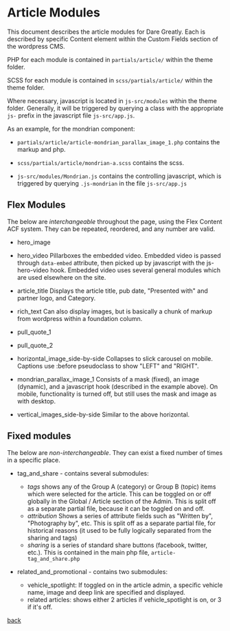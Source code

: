 # Article Modules

This document describes the article modules for Dare Greatly. Each is described by specific Content element within the Custom Fields section of the wordpress CMS.

PHP for each module is contained in `partials/article/` within the theme folder.

SCSS for each module is contained in `scss/partials/article/` within the theme folder.

Where necessary, javascript is located in `js-src/modules` within the theme folder. Generally, it will be triggered by querying a class with the appropriate `js-` prefix in the javascript file `js-src/app.js`. 

As an example, for the mondrian component:

* `partials/article/article-mondrian_parallax_image_1.php` contains the markup and php.

* `scss/partials/article/mondrian-a.scss` contains the scss. 

* `js-src/modules/Mondrian.js` contains the controlling javascript, which is triggered by querying `.js-mondrian` in the file `js-src/app.js`

## Flex Modules

The below are *interchangeable* throughout the page, using the Flex Content ACF system. They can be repeated, reordered, and any number are valid.

* hero_image

* hero_video
	Pillarboxes the embedded video. Embedded video is passed through `data-embed` attribute, then picked up by javascript with the js-hero-video hook. Embedded video uses several general modules which are used elsewhere on the site.

* article_title
	Displays the article title, pub date, "Presented with" and partner logo, and Category.

* rich_text
	Can also display images, but is basically a chunk of markup from wordpress within a foundation column.

* pull_quote_1

* pull_quote_2

* horizontal_image_side-by-side
	Collapses to slick carousel on mobile. Captions use :before pseudoclass to show "LEFT" and "RIGHT".

* mondrian_parallax_image_1
	Consists of a mask (fixed), an image (dynamic), and a javascript hook (described in the example above). On mobile, functionality is turned off, but still uses the mask and image as with desktop.

* vertical_images_side-by-side
	Similar to the above horizontal.

## Fixed modules

The below are *non-interchangeable*. They can exist a fixed number of times in a specific place.

* tag_and_share - contains several submodules:
	* *tags* shows any of the Group A (category) or Group B (topic) items which were selected for the article. This can be toggled on or off globally in the Global / Article section of the Admin. This is split off as a separate partial file, because it can be toggled on and off.
	* *attribution* Shows a series of attribute fields such as "Written by", "Photography by", etc. This is split off as a separate partial file, for historical reasons (it used to be fully logically separated from the sharing and tags)
	* *sharing* is a series of standard share buttons (facebook, twitter, etc.). This is contained in the main php file, `article-tag_and_share.php`

* related_and_promotional - contains two submodules:
	* vehicle_spotlight: If toggled on in the article admin, a specific vehicle name, image and deep link are specified and displayed.
	* related articles: shows either 2 articles if vehicle_spotlight is on, or 3 if it's off.

[back](README.md)